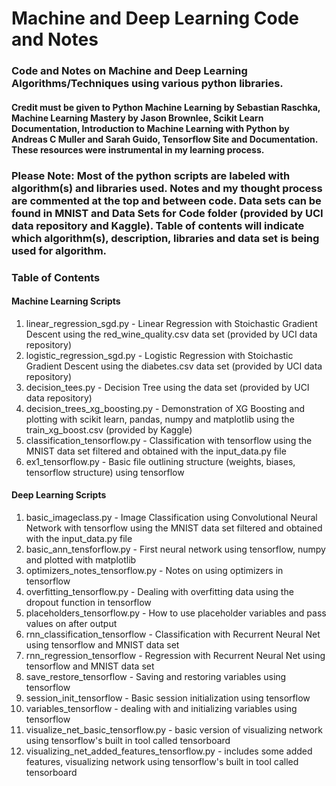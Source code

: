 # Machine and Deep Learning Code and Notes
### Code and Notes on Machine and Deep Learning Algorithms/Techniques using various python libraries. 
#### Credit must be given to Python Machine Learning by Sebastian Raschka, Machine Learning Mastery by Jason Brownlee, Scikit Learn Documentation, Introduction to Machine Learning with Python by Andreas C Muller and Sarah Guido, Tensorflow Site and Documentation.  These resources were instrumental in my learning process.
### Please Note:  Most of the python scripts are labeled with algorithm(s) and libraries used.  Notes and my thought process are commented at the top and between code.  Data sets can be found in MNIST and Data Sets for Code folder (provided by UCI data repository and Kaggle).  Table of contents will indicate which algorithm(s), description, libraries and data set is being used for algorithm.
### Table of Contents
#### Machine Learning Scripts
1. linear_regression_sgd.py - Linear Regression with Stoichastic Gradient Descent using the red_wine_quality.csv data set (provided by UCI data repository)
2. logistic_regression_sgd.py - Logistic Regression with Stoichastic Gradient Descent using the diabetes.csv data set (provided by UCI data repository)
3. decision_tees.py - Decision Tree using the  data set (provided by UCI data repository)
4. decision_trees_xg_boosting.py - Demonstration of XG Boosting and plotting with scikit learn, pandas, numpy and matplotlib using the train_xg_boost.csv (provided by Kaggle)
4. classification_tensorflow.py - Classification with tensorflow using the MNIST data set filtered and obtained with the input_data.py file
5. ex1_tensorflow.py - Basic file outlining structure (weights, biases, tensorflow structure) using tensorflow
#### Deep Learning Scripts
1. basic_imageclass.py - Image Classification using Convolutional Neural Network with tensorflow using the MNIST data set filtered and obtained with the input_data.py file
2. basic_ann_tensforflow.py - First neural network using tensorflow, numpy and plotted with matplotlib
3. optimizers_notes_tensorflow.py - Notes on using optimizers in tensorflow
4. overfitting_tensorflow.py - Dealing with overfitting data using the dropout function in tensorflow
5. placeholders_tensorflow.py - How to use placeholder variables and pass values on after output
6. rnn_classification_tensorflow - Classification with Recurrent Neural Net using tensorflow and MNIST data set
7. rnn_regression_tensorflow - Regression with Recurrent Neural Net using tensorflow and MNIST data set
8. save_restore_tensorflow - Saving and restoring variables using tensorflow
9. session_init_tensorflow - Basic session initialization using tensorflow
10. variables_tensorflow - dealing with and initializing variables using tensorflow
11. visualize_net_basic_tensorflow.py - basic version of visualizing network using tensorflow's built in tool called tensorboard
12. visualizing_net_added_features_tensorflow.py - includes some added features, visualizing network using tensorflow's built in tool called tensorboard
